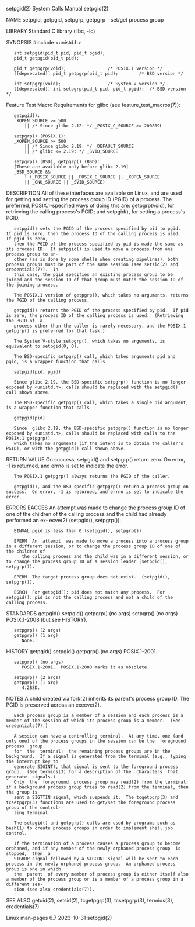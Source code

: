 setpgid(2)							      System Calls Manual							    setpgid(2)

NAME
       setpgid, getpgid, setpgrp, getpgrp - set/get process group

LIBRARY
       Standard C library (libc, -lc)

SYNOPSIS
       #include <unistd.h>

       int setpgid(pid_t pid, pid_t pgid);
       pid_t getpgid(pid_t pid);

       pid_t getpgrp(void);			       /* POSIX.1 version */
       [[deprecated]] pid_t getpgrp(pid_t pid);	       /* BSD version */

       int setpgrp(void);			       /* System V version */
       [[deprecated]] int setpgrp(pid_t pid, pid_t pgid);  /* BSD version */

   Feature Test Macro Requirements for glibc (see feature_test_macros(7)):

       getpgid():
	   _XOPEN_SOURCE >= 500
	       || /* Since glibc 2.12: */ _POSIX_C_SOURCE >= 200809L

       setpgrp() (POSIX.1):
	   _XOPEN_SOURCE >= 500
	       || /* Since glibc 2.19: */ _DEFAULT_SOURCE
	       || /* glibc <= 2.19: */ _SVID_SOURCE

       setpgrp() (BSD), getpgrp() (BSD):
	   [These are available only before glibc 2.19]
	   _BSD_SOURCE &&
	       ! (_POSIX_SOURCE || _POSIX_C_SOURCE || _XOPEN_SOURCE
		   || _GNU_SOURCE || _SVID_SOURCE)

DESCRIPTION
       All  of	these  interfaces  are	available  on  Linux,  and  are used for getting and setting the process group ID (PGID) of a process.	The preferred,
       POSIX.1-specified ways of doing this are: getpgrp(void), for retrieving the calling process's PGID; and setpgid(), for setting a process's PGID.

       setpgid() sets the PGID of the process specified by pid to pgid.	 If pid is zero, then the process ID of the calling process is used.  If pgid is zero,
       then the PGID of the process specified by pid is made the same as its process ID.  If setpgid() is used to move a process from one process group to an‐
       other (as is done by some shells when creating pipelines), both process groups must be part of the same session (see setsid(2) and credentials(7)).  In
       this case, the pgid specifies an existing process group to be joined and the session ID of that group must match the session ID of the joining process.

       The POSIX.1 version of getpgrp(), which takes no arguments, returns the PGID of the calling process.

       getpgid() returns the PGID of the process specified by pid.  If pid is zero, the process ID of the calling process is used.  (Retrieving the PGID of  a
       process other than the caller is rarely necessary, and the POSIX.1 getpgrp() is preferred for that task.)

       The System V-style setpgrp(), which takes no arguments, is equivalent to setpgid(0, 0).

       The BSD-specific setpgrp() call, which takes arguments pid and pgid, is a wrapper function that calls

	   setpgid(pid, pgid)

       Since glibc 2.19, the BSD-specific setpgrp() function is no longer exposed by <unistd.h>; calls should be replaced with the setpgid() call shown above.

       The BSD-specific getpgrp() call, which takes a single pid argument, is a wrapper function that calls

	   getpgid(pid)

       Since  glibc 2.19, the BSD-specific getpgrp() function is no longer exposed by <unistd.h>; calls should be replaced with calls to the POSIX.1 getpgrp()
       which takes no arguments (if the intent is to obtain the caller's PGID), or with the getpgid() call shown above.

RETURN VALUE
       On success, setpgid() and setpgrp() return zero.	 On error, -1 is returned, and errno is set to indicate the error.

       The POSIX.1 getpgrp() always returns the PGID of the caller.

       getpgid(), and the BSD-specific getpgrp() return a process group on success.  On error, -1 is returned, and errno is set to indicate the error.

ERRORS
       EACCES An attempt was made to change the process group ID of one of the children of the calling process and the child  had  already  performed  an  ex‐
	      ecve(2) (setpgid(), setpgrp()).

       EINVAL pgid is less than 0 (setpgid(), setpgrp()).

       EPERM  An  attempt  was made to move a process into a process group in a different session, or to change the process group ID of one of the children of
	      the calling process and the child was in a different session, or to change the process group ID of a session leader (setpgid(), setpgrp()).

       EPERM  The target process group does not exist.	(setpgid(), setpgrp()).

       ESRCH  For getpgid(): pid does not match any process.  For setpgid(): pid is not the calling process and not a child of the calling process.

STANDARDS
       getpgid()
       setpgid()
       getpgrp() (no args)
       setpgrp() (no args)
	      POSIX.1-2008 (but see HISTORY).

       setpgrp() (2 args)
       getpgrp() (1 arg)
	      None.

HISTORY
       getpgid()
       setpgid()
       getpgrp() (no args)
	      POSIX.1-2001.

       setpgrp() (no args)
	      POSIX.1-2001.  POSIX.1-2008 marks it as obsolete.

       setpgrp() (2 args)
       getpgrp() (1 arg)
	      4.2BSD.

NOTES
       A child created via fork(2) inherits its parent's process group ID.  The PGID is preserved across an execve(2).

       Each process group is a member of a session and each process is a member of the session of which its process group is a member.	(See credentials(7).)

       A session can have a controlling terminal.  At any time, one (and only one) of the process groups in the session can be the  foreground	process	 group
       for  the	 terminal;  the remaining process groups are in the background.	 If a signal is generated from the terminal (e.g., typing the interrupt key to
       generate SIGINT), that signal is sent to the foreground process group.  (See termios(3) for a description of the	 characters  that  generate  signals.)
       Only  the  foreground  process group may read(2) from the terminal; if a background process group tries to read(2) from the terminal, then the group is
       sent a SIGTTIN signal, which suspends it.  The tcgetpgrp(3) and tcsetpgrp(3) functions are used to get/set the foreground process group of the control‐
       ling terminal.

       The setpgid() and getpgrp() calls are used by programs such as bash(1) to create process groups in order to implement shell job control.

       If the termination of a process causes a process group to become orphaned, and if any member of the newly orphaned process group	 is  stopped,  then  a
       SIGHUP signal followed by a SIGCONT signal will be sent to each process in the newly orphaned process group.  An orphaned process group is one in which
       the  parent  of every member of process group is either itself also a member of the process group or is a member of a process group in a different ses‐
       sion (see also credentials(7)).

SEE ALSO
       getuid(2), setsid(2), tcgetpgrp(3), tcsetpgrp(3), termios(3), credentials(7)

Linux man-pages 6.7							  2023-10-31								    setpgid(2)
